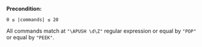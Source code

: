 **Precondition:**

`0 ≤ |commands| ≤ 20`

All commands match at `"\APUSH \d\Z"` regular expression or equal by `"POP"` or equal by `"PEEK"`.
